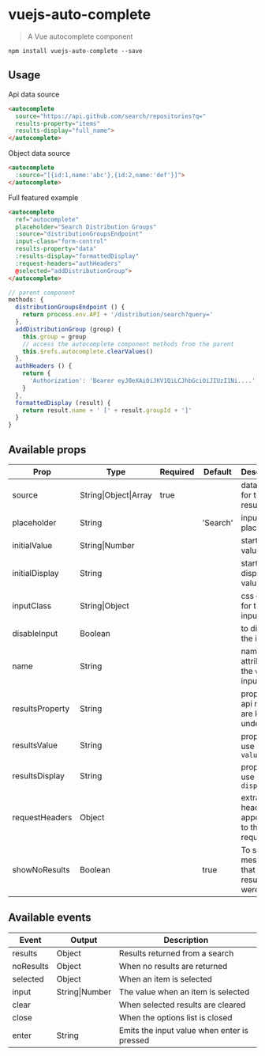# vuejs-auto-complete

> A Vue autocomplete component

`npm install vuejs-auto-complete --save`

## Usage

Api data source
``` html
<autocomplete
  source="https://api.github.com/search/repositories?q="
  results-property="items"
  results-display="full_name">
</autocomplete>
```

Object data source
``` html
<autocomplete
  :source="[{id:1,name:'abc'},{id:2,name:'def'}]">
</autocomplete>
```

Full featured example
``` html
<autocomplete
  ref="autocomplete"
  placeholder="Search Distribution Groups"
  :source="distributionGroupsEndpoint"
  input-class="form-control"
  results-property="data"
  :results-display="formattedDisplay"
  :request-headers="authHeaders"
  @selected="addDistributionGroup">
</autocomplete>
```
``` javascript
// parent component
methods: {
  distributionGroupsEndpoint () {
    return process.env.API + '/distribution/search?query='
  },
  addDistributionGroup (group) {
    this.group = group
    // access the autocomplete component methods from the parent
    this.$refs.autocomplete.clearValues()
  },
  authHeaders () {
    return {
      'Authorization': 'Bearer eyJ0eXAiOiJKV1QiLCJhbGciOiJIUzI1Ni....'
    }
  },
  formattedDisplay (result) {
    return result.name + ' [' + result.groupId + ']'
  }
}
```
## Available props

| Prop                  | Type                 | Required | Default   | Description|
|-----------------------|----------------------|----------|-----------|------------|
| source                | String\|Object\|Array| true     |           | data source for the results|
| placeholder           | String               |          | 'Search'  | input placeholder|
| initialValue          | String\|Number       |          |           | starting value|
| initialDisplay        | String               |          |           | starting display value|
| inputClass            | String\|Object       |          |           | css class for the input div|
| disableInput          | Boolean              |          |           | to disable the input|
| name                  | String               |          |           | name attribute for the `value` input|
| resultsProperty       | String               |          |           | property api results are keyed under|
| resultsValue          | String               |          |           | property to use for the `value`|
| resultsDisplay        | String               |          |           | property to use for the `display`|
| requestHeaders        | Object               |          |           | extra headers appended to the request|
| showNoResults         | Boolean              |          | true      | To show a message that no results were found|

## Available events

| Event    | Output         | Description |
|----------|----------------|-------------|
| results  | Object         | Results returned from a search |
| noResults| Object         | When no results are returned |
| selected | Object         | When an item is selected |
| input    | String\|Number | The value when an item is selected |
| clear    |                | When selected results are cleared |
| close    |                | When the options list is closed |
| enter    | String         | Emits the input value when enter is pressed |
